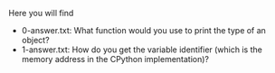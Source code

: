 Here you will find

- 0-answer.txt: What function would you use to print the type of an object?
- 1-answer.txt: How do you get the variable identifier (which is the memory address in the CPython implementation)?
